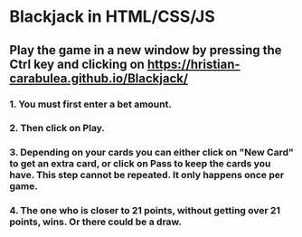 # Blackjack in HTML/CSS/JS

## Play the game in a new window by pressing the Ctrl key and clicking on https://hristian-carabulea.github.io/Blackjack/
### 1. You must first enter a bet amount.
### 2. Then click on Play.
### 3. Depending on your cards you can either click on "New Card" to get an extra card, or click on Pass to keep the cards you have. This step cannot be repeated. It only happens once per game.
### 4. The one who is closer to 21 points, without getting over 21 points, wins. Or there could be a draw.
